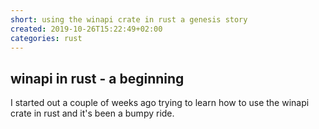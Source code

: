 ```yaml
---
short: using the winapi crate in rust a genesis story
created: 2019-10-26T15:22:49+02:00
categories: rust
---
```


## winapi in rust - a beginning

I started out a couple of weeks ago trying to learn how to use the winapi crate in rust and it's been a bumpy ride.
